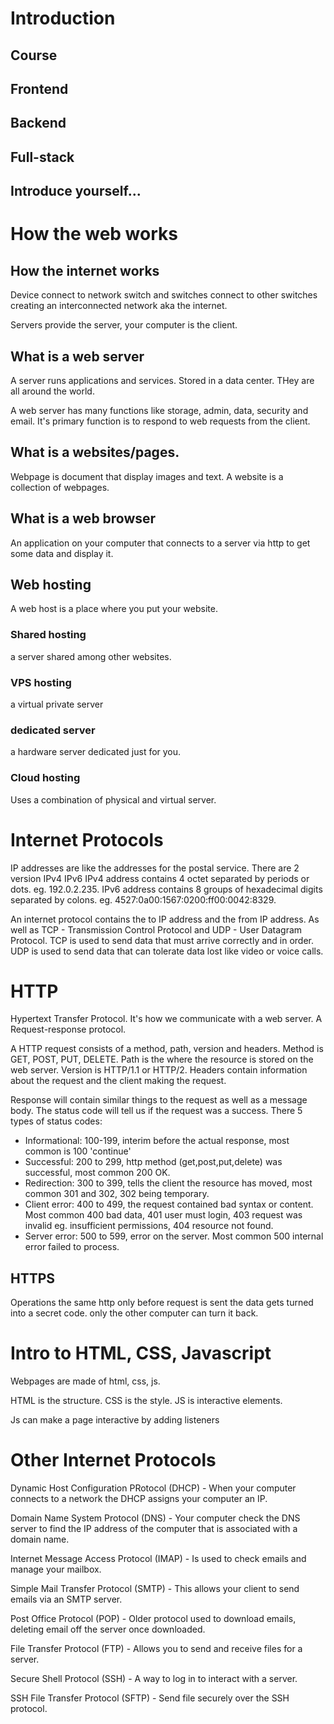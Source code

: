 # Introduction

## Course

## Frontend

## Backend

## Full-stack

## Introduce yourself...

# How the web works

## How the internet works

Device connect to network switch and switches connect to other switches creating an interconnected network aka the internet.

Servers provide the server, your computer is the client.

## What is a web server

A server runs applications and services. Stored in a data center. THey are all around the world.

A web server has many functions like storage, admin, data, security and email. It's primary function is to respond to web requests from the client.

## What is a websites/pages.

Webpage is document that display images and text.
A website is a collection of webpages.

## What is a web browser

An application on your computer that connects to a server via http to get some data and display it.

## Web hosting

A web host is a place where you put your website.

### Shared hosting

a server shared among other websites.

### VPS hosting

a virtual private server

### dedicated server

a hardware server dedicated just for you.

### Cloud hosting

Uses a combination of physical and virtual server.

# Internet Protocols

IP addresses are like the addresses for the postal service.
There are 2 version IPv4 IPv6
IPv4 address contains 4 octet separated by periods or dots. eg. 192.0.2.235.
IPv6 address contains 8 groups of hexadecimal digits separated by colons. eg. 4527:0a00:1567:0200:ff00:0042:8329.

An internet protocol contains the to IP address and the from IP address. As well as TCP - Transmission Control Protocol and UDP - User Datagram Protocol.
TCP is used to send data that must arrive correctly and in order.
UDP is used to send data that can tolerate data lost like video or voice calls.

# HTTP

Hypertext Transfer Protocol. It's how we communicate with a web server. A Request-response protocol.

A HTTP request consists of a method, path, version and headers.
Method is GET, POST, PUT, DELETE.
Path is the where the resource is stored on the web server.
Version is HTTP/1.1 or HTTP/2.
Headers contain information about the request and the client making the request.

Response will contain similar things to the request as well as a message body.
The status code will tell us if the request was a success.
There 5 types of status codes:

- Informational: 100-199, interim before the actual response, most common is 100 'continue'
- Successful: 200 to 299, http method (get,post,put,delete) was successful, most common 200 OK.
- Redirection: 300 to 399, tells the client the resource has moved, most common 301 and 302, 302 being temporary.
- Client error: 400 to 499, the request contained bad syntax or content. Most common 400 bad data, 401 user must login, 403 request was invalid eg. insufficient permissions, 404 resource not found.
- Server error: 500 to 599, error on the server. Most common 500 internal error failed to process.

## HTTPS

Operations the same http only before request is sent the data gets turned into a secret code. only the other computer can turn it back.

# Intro to HTML, CSS, Javascript

Webpages are made of html, css, js.

HTML is the structure.
CSS is the style.
JS is interactive elements.

Js can make a page interactive by adding listeners

# Other Internet Protocols

Dynamic Host Configuration PRotocol (DHCP) - When your computer connects to a network the DHCP assigns your computer an IP.

Domain Name System Protocol (DNS) - Your computer check the DNS server to find the IP address of the computer that is associated with a domain name.

Internet Message Access Protocol (IMAP) - Is used to check emails and manage your mailbox.

Simple Mail Transfer Protocol (SMTP) - This allows your client to send emails via an SMTP server.

Post Office Protocol (POP) - Older protocol used to download emails, deleting email off the server once downloaded.

File Transfer Protocol (FTP) - Allows you to send and receive files for a server.

Secure Shell Protocol (SSH) - A way to log in to interact with a server.

SSH File Transfer Protocol (SFTP) - Send file securely over the SSH protocol.
